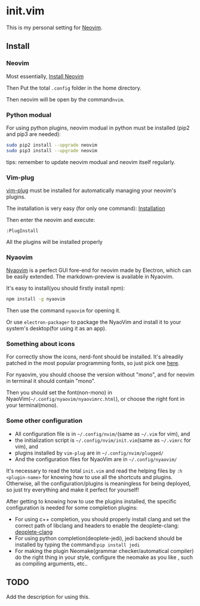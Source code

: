 # init.vim
This is my personal setting for [Neovim](http://neovim.io).

## Install
### Neovim
Most essentially, [Install Neovim](https://github.com/neovim/neovim/wiki/Installing-Neovim)

Then Put the total `.config` folder in the home directory.

Then neovim will be open by the command`nvim`.


### Python modual
For using python plugins, neovim modual in python must be installed (pip2 and pip3 are needed):

```bash
sudo pip2 install --upgrade neovim
sudo pip3 install --upgrade neovim
```

tips: remember to update neovim modual and neovim itself regularly.

### Vim-plug
[vim-plug](https://github.com/junegunn/vim-plug) must be installed for automatically managing your neovim's plugins.

The installation is very easy (for only one command): [Installation](https://github.com/junegunn/vim-plug#installation)

Then enter the neovim and execute:

```vim
:PlugInstall
```

All the plugins will be installed properly

### Nyaovim
[Nyaovim](https://github.com/rhysd/NyaoVim) is a perfect GUI fore-end for neovim made by Electron, which can be easily extended. The markdown-preview is available in Nyaovim.

It's easy to install(you should firstly install npm):

```bash
npm install -g nyaovim
```

Then use the command `nyaovim` for opening it.

Or use `electron-packager` to package the NyaoVim and install it to your system's desktop(for using it as an app).

### Something about icons
For correctly show the icons, nerd-font should be installed. It's alreadily patched in the most popular programming fonts, so just pick one [here](https://github.com/ryanoasis/nerd-fonts/tree/master/patched-fonts).

For nyaovim, you should choose the version without "mono", and for neovim in terminal it should contain "mono".

Then you should set the font(non-mono) in NyaoVim(`~/.config/nyaovim/nyaovimrc.html`), or choose the right font in your terminal(mono).

### Some other configuration
- All configuration file is in `~/.config/nvim/`(same as `~/.vim` for vim), and
- the initialization script is `~/.config/nvim/init.vim`(same as `~/.vimrc` for vim), and
- plugins installed by `vim-plug` are in `~/.config/nvim/plugged/`
- And the configuration files for NyaoVim are in `~/.config/nyaovim/`

It's necessary to read the total `init.vim` and read the helping files by `:h <plugin-name>` for knowing how to use all the shortcuts and plugins. Otherwise, all the configuration/plugins is meaningless for being deployed, so just try everything and make it perfect for yourself!

After getting to knowing how to use the plugins installed, the specific configuration is needed for some completion plugins:
- For using c++ completion, you should properly install clang and set the correct path of libclang and headers to enable the deoplete-clang: [deoplete-clang](https://github.com/zchee/deoplete-clang)
- For using python completion(deoplete-jedi), jedi backend should be installed by typing the command:`pip install jedi`
- For making the plugin Neomake(grammar checker/automatical compiler) do the right thing in your style, configure the neomake as you like , such as compiling arguments, etc..

## TODO
Add the description for using this.
